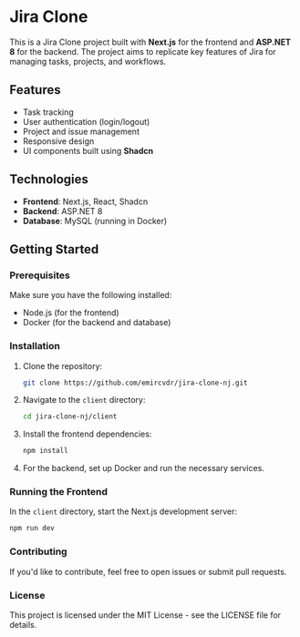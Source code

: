 # Jira Clone

This is a Jira Clone project built with **Next.js** for the frontend and **ASP.NET 8** for the backend. The project aims to replicate key features of Jira for managing tasks, projects, and workflows.

## Features

- Task tracking
- User authentication (login/logout)
- Project and issue management
- Responsive design
- UI components built using **Shadcn**

## Technologies

- **Frontend**: Next.js, React, Shadcn
- **Backend**: ASP.NET 8
- **Database**: MySQL (running in Docker)

## Getting Started

### Prerequisites

Make sure you have the following installed:

- Node.js (for the frontend)
- Docker (for the backend and database)

### Installation

1. Clone the repository:

    ```bash
    git clone https://github.com/emircvdr/jira-clone-nj.git
    ```

2. Navigate to the `client` directory:

    ```bash
    cd jira-clone-nj/client
    ```

3. Install the frontend dependencies:

    ```bash
    npm install
    ```

4. For the backend, set up Docker and run the necessary services.

### Running the Frontend

In the `client` directory, start the Next.js development server:

```bash
npm run dev
```

### Contributing
If you'd like to contribute, feel free to open issues or submit pull requests.

### License
This project is licensed under the MIT License - see the LICENSE file for details.

